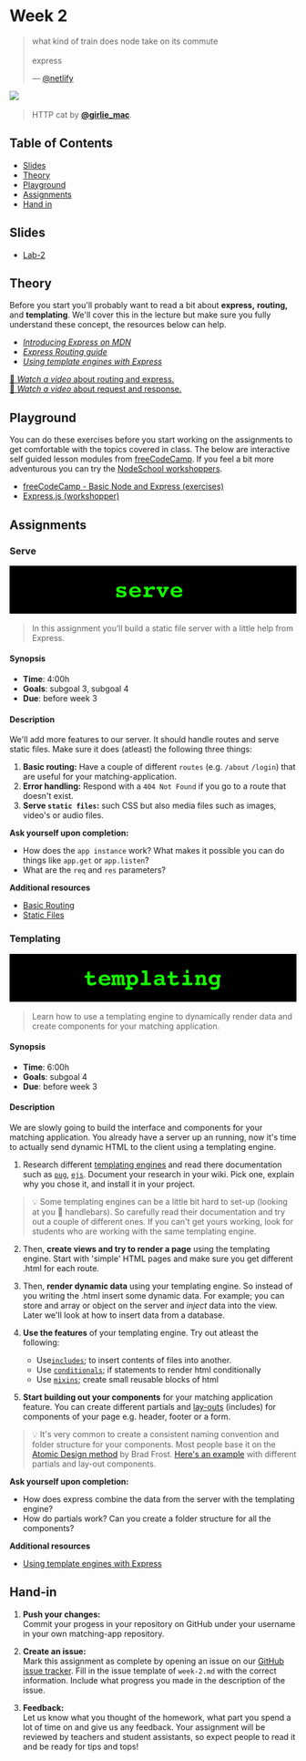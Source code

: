 # Week 2

> what kind of train does node take on its commute\
> \
> express
>
> — [@netlify](https://twitter.com/netlify/status/1304316244749844481)

[![][inspiration-cover]][inspiration-link]

> HTTP cat by [**@girlie_mac**][inspiration-author].

## Table of Contents

*  [Slides](#slides)
*  [Theory](#theory)
*  [Playground](#playground)
*  [Assignments](#assignments)
*  [Hand in](#hand-in)

## Slides
* [Lab-2][lab2]

## Theory
Before you start you'll probably want to read a bit about **express,** **routing,** and **templating**. We'll cover this in the lecture but make sure you fully understand these concept, the resources below can help.

* [_Introducing Express on MDN_][intro-express]
* [_Express Routing guide_][intro-routing]
* [_Using template engines with Express_][intro-templating]

[🎦 _Watch a video_ about routing and express.][videoexpress]  
[🎦 _Watch a video_ about request and response.][videorequest]

## Playground

You can do these exercises before you start working on the assignments to get comfortable with the topics covered in class. The below are interactive self guided lesson modules from [freeCodeCamp](https://www.freecodecamp.org). If you feel a bit more adventurous you can try the [NodeSchool workshoppers](https://nodeschool.io).

* [freeCodeCamp - Basic Node and Express (exercises)](https://www.freecodecamp.org/learn/back-end-development-and-apis/)
* [Express.js (workshopper)][workshopper]

## Assignments

### Serve

![Hello World Server banner](assets/banners/serve.jpg)
> In this assignment you’ll build a static file server with a little help from Express.

#### Synopsis

*  **Time**: 4:00h
*  **Goals**: subgoal 3, subgoal 4
*  **Due**: before week 3

#### Description
We'll add more features to our server. It should handle routes and serve static files. Make sure it does (atleast) the following three things:

1. **Basic routing:** Have a couple of different `routes` (e.g. `/about` `/login`) that are useful for your matching-application.
2. **Error handling:** Respond with a `404 Not Found` if you go to a route that doesn't exist.
3. **Serve `static files`:** such CSS but also media files such as images, video's or audio files.

**Ask yourself upon completion:**
* How does the `app instance` work? What makes it possible you can do things like `app.get` or `app.listen`?
* What are the `req` and `res` parameters?

**Additional resources**
* [Basic Routing](https://expressjs.com/en/starter/basic-routing.html)
* [Static Files](https://expressjs.com/en/starter/static-files.html)

### Templating
![Templating Banner](assets/banners/templating.jpg)

> Learn how to use a templating engine to dynamically render data and create components for your matching application.

#### Synopsis

*  **Time**: 6:00h
*  **Goals**: subgoal 4
*  **Due**: before week 3

#### Description

We are slowly going to build the interface and components for your matching application. You already have a server up an running, now it's time to actually send dynamic HTML to the client using a templating engine.

1. Research different [templating engines](https://expressjs.com/en/resources/template-engines.html) and read there documentation such as [`pug`][pug], [`ejs`][ejs]. Document your research in your wiki. Pick one, explain why you chose it, and install it in your project. 

> 💡 Some templating engines can be a little bit hard to set-up (looking at you 👀 handlebars). So carefully read their documentation and try out a couple of different ones. If you can't get yours working, look for students who are working with the same templating engine.
   
2. Then, **create views and try to render a page** using the templating engine. Start with 'simple' HTML pages and make sure you get different .html for each route.

3. Then, **render dynamic data** using your templating engine. So instead of you writing the .html insert some dynamic data. For example; you can store and array or object on the server and _inject_ data into the view. Later we'll look at how to insert data from a database.
  
4. **Use the features** of your templating engine. Try out atleast the following:
   * Use[`includes`](https://ejs.co/#includes); to insert contents of files into another.
   * Use [`conditionals`](https://pugjs.org/language/conditionals.html); if statements to render html conditionally
   * Use [`mixins`](https://pugjs.org/language/mixins.html); create small reusable blocks of html

5. **Start building out your components** for your matching application feature. You can create different partials and [lay-outs](https://pugjs.org/language/inheritance.html) (includes) for components of your page e.g. header, footer or a form.

> 💡 It's very common to create a consistent naming convention and folder structure for your components. Most people base it on the [Atomic Design method](https://atomicdesign.bradfrost.com/chapter-2/) by Brad Frost. [Here's an example](https://github.com/iSirThijs/Player2) with different partials and lay-out components.

**Ask yourself upon completion:**
* How does express combine the data from the server with the templating engine?
* How do partials work? Can you create a folder structure for all the components?

**Additional resources**
* [Using template engines with Express][template]

## Hand-in

1. **Push your changes:**  
Commit your progess in your repository on GitHub under your username in your own matching-app repository.

2. **Create an issue:**  
Mark this assignment as complete by opening an issue on our [GitHub issue tracker][issues]. Fill in the issue template of `week-2.md` with the correct information. Include what progress you made in the description of the issue.

3. **Feedback:**  
Let us know what you thought of the homework, what part you spend a lot of time on and give us any feedback. Your assignment will be reviewed by teachers and student assistants, so expect people to read it and be ready for tips and tops!

[inspiration-cover]: https://http.cat/403
[inspiration-link]: https://http.cat
[inspiration-author]: https://twitter.com/girlie_mac

[pug]: https://pugjs.org/api/getting-started.html
[ejs]: https://ejs.co/
[handlebars]: https://handlebarsjs.com/
[guide]: https://expressjs.com/en/guide/routing.html
[workshopper]: https://github.com/azat-co/expressworks
[query]: https://www.youtube.com/watch?v=zDovsTG2a7g
[template]: https://expressjs.com/en/guide/using-template-engines.html
[issues]: https://github.com/cmda-bt/be-course-21-22/issues/new/choose

[intro-express]: https://developer.mozilla.org/en-US/docs/Learn/Server-side/Express_Nodejs/Introduction#introducing_express
[intro-routing]: http://expressjs.com/en/guide/routing.html
[intro-templating]: http://expressjs.com/en/guide/using-template-engines.html

[videorequest]: https://www.youtube.com/watch?v=IS3HRyUXJX0
[videoexpress]: https://www.youtube.com/watch?v=SRHQ3FM39Qg

[lab2]: /slides/be_lab-2_21-22.pdf
